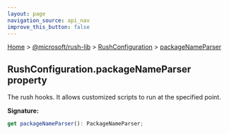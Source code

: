 ```yaml
---
layout: page
navigation_source: api_nav
improve_this_button: false
---
```



[Home](./index.md) &gt; [@microsoft/rush-lib](./rush-lib.md) &gt; [RushConfiguration](./rush-lib.rushconfiguration.md) &gt; [packageNameParser](./rush-lib.rushconfiguration.packagenameparser.md)

## RushConfiguration.packageNameParser property

The rush hooks. It allows customized scripts to run at the specified point.

<b>Signature:</b>

```typescript
get packageNameParser(): PackageNameParser;
```
